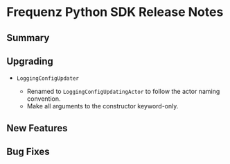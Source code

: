 # Frequenz Python SDK Release Notes

## Summary

<!-- Here goes a general summary of what this release is about -->

## Upgrading

- `LoggingConfigUpdater`

    * Renamed to `LoggingConfigUpdatingActor` to follow the actor naming convention.
    * Make all arguments to the constructor keyword-only.

## New Features

<!-- Here goes the main new features and examples or instructions on how to use them -->

## Bug Fixes

<!-- Here goes notable bug fixes that are worth a special mention or explanation -->
